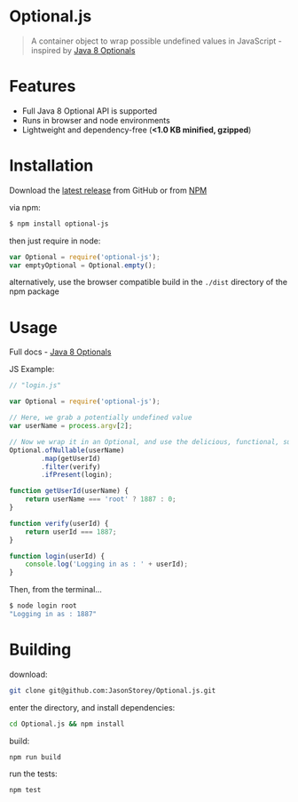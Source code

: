 Optional.js
===========

> A container object to wrap possible undefined values in JavaScript - inspired by [Java 8 Optionals](http://docs.oracle.com/javase/8/docs/api/java/util/Optional.html)

# Features

- Full Java 8 Optional API is supported
- Runs in browser and node environments
- Lightweight and dependency-free (**<1.0 KB minified, gzipped**)

# Installation

Download the [latest release](https://github.com/JasonStorey/Optional.js/releases) from GitHub or from [NPM](https://www.npmjs.com/package/optional-js)

via npm:
``` bash
$ npm install optional-js
```

then just require in node:
``` javascript
var Optional = require('optional-js');
var emptyOptional = Optional.empty();
```

alternatively, use the browser compatible build in the `./dist` directory of the npm package

# Usage

Full docs - [Java 8 Optionals](http://docs.oracle.com/javase/8/docs/api/java/util/Optional.html)

JS Example:
``` javascript
// "login.js"

var Optional = require('optional-js');

// Here, we grab a potentially undefined value
var userName = process.argv[2];

// Now we wrap it in an Optional, and use the delicious, functional, sugary sweet API
Optional.ofNullable(userName)
        .map(getUserId)
        .filter(verify)
        .ifPresent(login);

function getUserId(userName) {
    return userName === 'root' ? 1887 : 0;
}

function verify(userId) {
    return userId === 1887;
}

function login(userId) {
    console.log('Logging in as : ' + userId);
}

```
Then, from the terminal...
``` bash
$ node login root
"Logging in as : 1887"
````

# Building

download:
``` bash
git clone git@github.com:JasonStorey/Optional.js.git
```

enter the directory, and install dependencies:
```bash
cd Optional.js && npm install
```

build:
```bash
npm run build
```

run the tests:
```bash
npm test
```
